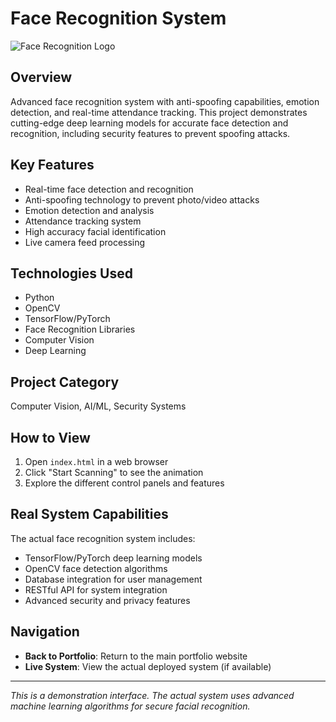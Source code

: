 # Face Recognition System

![Face Recognition Logo](logo.png)

## Overview

Advanced face recognition system with anti-spoofing capabilities, emotion detection, and real-time attendance tracking. This project demonstrates cutting-edge deep learning models for accurate face detection and recognition, including security features to prevent spoofing attacks.

## Key Features

- Real-time face detection and recognition
- Anti-spoofing technology to prevent photo/video attacks
- Emotion detection and analysis
- Attendance tracking system
- High accuracy facial identification
- Live camera feed processing

## Technologies Used

- Python
- OpenCV
- TensorFlow/PyTorch
- Face Recognition Libraries
- Computer Vision
- Deep Learning

## Project Category

Computer Vision, AI/ML, Security Systems

## How to View
1. Open `index.html` in a web browser
2. Click "Start Scanning" to see the animation
3. Explore the different control panels and features

## Real System Capabilities
The actual face recognition system includes:
- TensorFlow/PyTorch deep learning models
- OpenCV face detection algorithms
- Database integration for user management
- RESTful API for system integration
- Advanced security and privacy features

## Navigation
- **Back to Portfolio**: Return to the main portfolio website
- **Live System**: View the actual deployed system (if available)

---

*This is a demonstration interface. The actual system uses advanced machine learning algorithms for secure facial recognition.*
